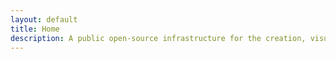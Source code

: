 ```yaml
---
layout: default
title: Home
description: A public open-source infrastructure for the creation, visualisation and control by users of data–driven knowledge.
---
```

